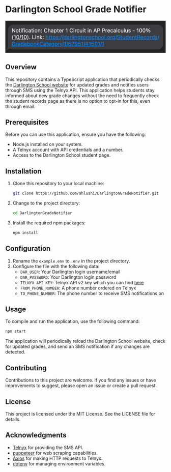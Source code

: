 # Darlington School Grade Notifier

![notification image](https://raw.githubusercontent.com/shlushi/DarlingtonGradeNotifier/master/.github/notification.png)

## Overview

This repository contains a TypeScript application that periodically checks the [Darlington School website](https://darlingtonschool.org) for updated grades and notifies users through SMS using the Telnyx API. This application helps students stay informed about new grade changes without the need to frequently check the student records page as there is no option to opt-in for this, even through email.

## Prerequisites

Before you can use this application, ensure you have the following:

- Node.js installed on your system.
- A Telnyx account with API credentials and a number.
- Access to the Darlington School student page.

## Installation

1. Clone this repository to your local machine:

   ```bash
   git clone https://github.com/shlushi/DarlingtonGradeNotifier.git
   ```

2. Change to the project directory:

   ```bash
   cd DarlingtonGradeNotifier
   ```

3. Install the required npm packages:

   ```bash
   npm install
   ```

## Configuration

1. Rename the `example.env` to `.env` in the project directory.
2. Configure the file with the following data:
   - `DAR_USER`: Your Darlington login username/email
   - `DAR_PASSWORD`: Your Darlington login password
   - `TELNYX_API_KEY`: Telnyx API v2 key which you can find [here](https://portal.telnyx.com/#/app/api-keys)
   - `FROM_PHONE_NUMBER`: A phone number ordered on Telnyx
   - `TO_PHONE_NUMBER`: The phone number to receive SMS notifications on

## Usage

To compile and run the application, use the following command:

```bash
npm start
```

The application will periodically reload the Darlington School website, check for updated grades, and send an SMS notification if any changes are detected.

## Contributing

Contributions to this project are welcome. If you find any issues or have improvements to suggest, please open an issue or create a pull request.

## License

This project is licensed under the MIT License. See the LICENSE file for details.

## Acknowledgments

- [Telnyx](https://telnyx.com) for providing the SMS API.
- [puppeteer](https://github.com/puppeteer/puppeteer) for web scraping capabilities.
- [Axios](https://github.com/axios/axios) for making HTTP requests to Telnyx.
- [dotenv](https://github.com/motdotla/dotenv) for managing environment variables.

